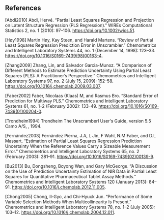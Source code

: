 References
----------

[Abdi2010]      Abdi, Hervé.
                “Partial Least Squares Regression and Projection on Latent Structure Regression (PLS Regression).”
                WIREs Computational Statistics 2, no. 1 (2010): 97–106.
                https://doi.org/10.1002/wics.51.

[Høy1998]       Martin Høy, Kay Steen, and Harald Martens.
                “Review of Partial Least Squares Regression Prediction Error in Unscrambler.”
                Chemometrics and Intelligent Laboratory Systems 44, no. 1 (December 14, 1998): 123–33.
                https://doi.org/10.1016/S0169-7439(98)00163-4.

[Zhang2009]     Zhang, Lin, and Salvador Garcia-Munoz.
                “A Comparison of Different Methods to Estimate Prediction Uncertainty Using Partial Least Squares (PLS): A Practitioner’s Perspective.”
                Chemometrics and Intelligent Laboratory Systems 97, no. 2 (July 15, 2009): 152–58.
                https://doi.org/10.1016/j.chemolab.2009.03.007.

[Faber2002]     Faber, Nicolaas (Klaas) M, and Rasmus Bro.
                “Standard Error of Prediction for Multiway PLS.”
                Chemometrics and Intelligent Laboratory Systems 61, no. 1–2 (February 2002): 133–49.
                https://doi.org/10.1016/S0169-7439(01)00204-0.

[Trondheim1994] Trondheim
                The Unscramberl User's Guide, version 5.5 Camo A/S, , 1994.

[Fernández2003] Fernández Pierna, J.A, L Jin, F Wahl, N.M Faber, and D.L Massart.
                “Estimation of Partial Least Squares Regression Prediction Uncertainty When the Reference Values Carry a Sizeable Measurement Error.”
                Chemometrics and Intelligent Laboratory Systems 65, no. 2 (February 2003): 281–91.
                https://doi.org/10.1016/S0169-7439(02)00139-9.

[Bu2013]        Bu, Dongsheng, Boyong Wan, and Gary McGeorge.
                “A Discussion on the Use of Prediction Uncertainty Estimation of NIR Data in Partial Least Squares for Quantitative Pharmaceutical Tablet Assay Methods.”
                Chemometrics and Intelligent Laboratory Systems 120 (January 2013): 84–91.
                https://doi.org/10.1016/j.chemolab.2012.11.005.

[Chong2005]     Chong, Il-Gyo, and Chi-Hyuck Jun.
                “Performance of Some Variable Selection Methods When Multicollinearity Is Present.”
                Chemometrics and Intelligent Laboratory Systems 78, no. 1–2 (July 2005): 103–12.
                https://doi.org/10.1016/j.chemolab.2004.12.011.
